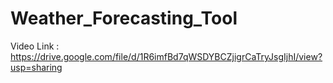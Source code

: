 # Weather_Forecasting_Tool

Video Link : https://drive.google.com/file/d/1R6imfBd7qWSDYBCZjigrCaTryJsgIjhI/view?usp=sharing
